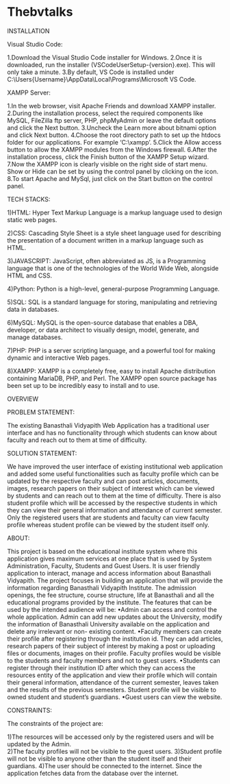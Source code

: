 # Thebvtalks
INSTALLATION

Visual Studio Code:

1.Download the Visual Studio Code installer for Windows.
2.Once it is downloaded, run the installer (VSCodeUserSetup-{version}.exe). This will only take a minute.
3.By default, VS Code is installed under C:\Users\{Username}\AppData\Local\Programs\Microsoft VS Code.

XAMPP Server:

1.In the web browser, visit Apache Friends and download XAMPP installer.
2.During the installation process, select the required components like MySQL, FileZilla ftp server, PHP, phpMyAdmin or leave the default options and click the Next button. 
3.Uncheck the Learn more about bitnami option and click Next button.
4.Choose the root directory path to set up the htdocs folder for our applications. For example ‘C:\xampp’.
5.Click the Allow access button to allow the XAMPP modules from the Windows firewall.
6.After the installation process, click the Finish button of the XAMPP Setup wizard.
7.Now the XAMPP icon is clearly visible on the right side of start menu. Show or Hide can be set by using the control panel by clicking on the icon.
8.To start Apache and MySql, just click on the Start button on the control panel.


TECH STACKS:

1)HTML:
  Hyper Text Markup Language is a markup language used to design static web pages.

2)CSS:
  Cascading Style Sheet is a style sheet language used for describing the presentation of a document written in a markup language such as HTML.  

3)JAVASCRIPT:
  JavaScript, often abbreviated as JS, is a Programming language that is one of the technologies of the World Wide Web, alongside HTML and CSS.

4)Python:
  Python is a high-level, general-purpose Programming Language. 

5)SQL:
  SQL is a standard language for storing, manipulating and retrieving data in databases. 

6)MySQL:
  MySQL is the open-source database that enables a DBA, developer, or data architect to visually design, model, generate, and manage databases. 

7)PHP:
  PHP is a server scripting language, and a powerful tool for making dynamic and interactive Web pages.

8)XAMPP:
  XAMPP is a completely free, easy to install Apache distribution containing MariaDB, PHP, and Perl. The XAMPP open source package has been set up to be
 incredibly easy to install and to use.


OVERVIEW

PROBLEM STATEMENT:

The existing Banasthali Vidyapith Web Application has a traditional user interface and has no functionality through which students can know about faculty 
and reach out to them at time of difficulty.

SOLUTION STATEMENT:

We have improved the user interface of existing institutional web application and added some useful functionalities such as faculty profile which can be 
updated by the respective faculty and can post articles, documents, images, research papers on their subject of interest which can be viewed by students 
and can reach out to them at the time of difficulty.
There is also student profile which will be accessed by the respective students in which they can view their general information and attendance of current 
semester.
Only the registered users that are students and faculty can view faculty profile whereas student profile can be viewed by the student itself only.

ABOUT:

This project is based on the educational institute system where this application gives maximum services at one place that is used by System Administration, Faculty, Students and Guest Users. It is user friendly application to interact, manage and access information about Banasthali Vidyapith.
The project focuses in building an application that will provide the information regarding Banasthali Vidyapith Institute. The admission openings, the fee structure, course structure, life at Banasthali and all the educational programs provided by the institute.
The features that can be used by the intended audience will be:
•Admin can access and control the whole application. Admin can add new updates about the University, modify the information of Banasthali University available on the application and delete any irrelevant or non- existing content.
•Faculty members can create their profile after registering through the institution id. They can add articles, research papers of their subject of interest by making a post or uploading files or documents, images on their profile. Faculty profiles would be visible to the students and faculty members and not to guest users.
•Students can register through their institution ID after which they can access the resources entity of the application and view their profile which will contain their general information, attendance of the current semester, leaves taken and the results of the previous semesters. Student profile will be visible to owned student and student’s guardians.
•Guest users can view the website.


CONSTRAINTS:

The constraints of the project are:

1)The resources will be accessed only by the registered users and will be updated by the Admin.  
2)The faculty profiles will not be visible to the guest users. 
3)Student profile will not be visible to anyone other than the student itself and their guardians.
4)The user should be connected to the internet. Since the application fetches data from the database over the internet.




